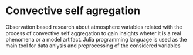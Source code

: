 # Convective self agregation
Observation based research about atmosphere variables related with the process of convective self aggregation to gain insights wheter it is a real phenomena or a model artifact. Julia programming language is used as the main tool for data anlysis and preprocessing of the considered variables
